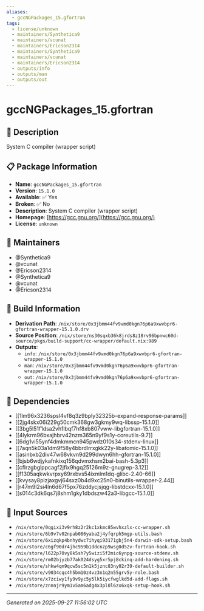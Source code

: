 ```yaml
---
aliases:
  - gccNGPackages_15.gfortran
tags:
  - license/unknown
  - maintainers/Synthetica9
  - maintainers/vcunat
  - maintainers/Ericson2314
  - maintainers/Synthetica9
  - maintainers/vcunat
  - maintainers/Ericson2314
  - outputs/info
  - outputs/man
  - outputs/out
---
```


# gccNGPackages_15.gfortran

## 📝 Description

System C compiler (wrapper script)

## 📋 Package Information

- **Name**: `gccNGPackages_15.gfortran`
- **Version**: `15.1.0`
- **Available**: ✅ Yes
- **Broken**: ✅ No
- **Description**: System C compiler (wrapper script)
- **Homepage**: [https://gcc.gnu.org/](https://gcc.gnu.org/)
- **License**: `unknown`
## 👥 Maintainers

- @Synthetica9
- @vcunat
- @Ericson2314
- @Synthetica9
- @vcunat
- @Ericson2314


## 🔧 Build Information

- **Derivation Path**: `/nix/store/0x3jbmm44fv9vmd0kgn76p6a9xwvbpr6-gfortran-wrapper-15.1.0.drv`
- **Source Position**: `/nix/store/ns30sqxb36k8jrds8z18rv96bpnwc60d-source/pkgs/build-support/cc-wrapper/default.nix:989`
- **Outputs**:
  - `info`:  `/nix/store/0x3jbmm44fv9vmd0kgn76p6a9xwvbpr6-gfortran-wrapper-15.1.0`
  - `man`:  `/nix/store/0x3jbmm44fv9vmd0kgn76p6a9xwvbpr6-gfortran-wrapper-15.1.0`
  - `out`:  `/nix/store/0x3jbmm44fv9vmd0kgn76p6a9xwvbpr6-gfortran-wrapper-15.1.0`

## 🔗 Dependencies

- [[1lm96x3236spsl4vf8q3z9bply32325b-expand-response-params]]
- [[2jg4skx06i229g50cmk368gw3gkmy9wq-libssp-15.1.0]]
- [[3bg5l51f1dsa2vh1lbqf7hf8xb807vww-libgfortran-15.1.0]]
- [[4lykrm96bxajhbrv42nzm365n9yf9s1y-coreutils-9.7]]
- [[6dg1vi55ynf4dmkmmcn945pwdz010s34-stdenv-linux]]
- [[7aqn5k03a1dm9f58y4bbrdlrrxgkk22y-libatomic-15.1.0]]
- [[asinbxb2div47w68vkvn9d299dwyn6hh-gfortran-15.1.0]]
- [[bjsb6wdjykafnkixq156qdvmxhsm2bai-bash-5.3p3]]
- [[cflrzgbglppcagf2jfix9hgq25126m9z-gnugrep-3.12]]
- [[f1305aqkwkvrpxy69rxbvs54ixmlm1dq-glibc-2.40-66]]
- [[kvysay8plzjaxgvj64sxz0b4d9xc25n0-binutils-wrapper-2.44]]
- [[r47m9l2si4ln6d67f5px76zddycjsjqg-libstdcxx-15.1.0]]
- [[s014c3dk6qs7j8shm1gky1dbdszw42a3-libgcc-15.1.0]]

## 📁 Input Sources

- `/nix/store/0qgixi3v9rh8z2r2kc1xkmc85wvhxzlx-cc-wrapper.sh`
- `/nix/store/6b9v7v02npab086yaba2j4yfqrph5mgp-utils.bash`
- `/nix/store/6xizqkp4bnhydwc7ihyqi93171gbj5n4-darwin-sdk-setup.bash`
- `/nix/store/c6gf90dr4jhc959b1ddcnzp9wsg0d52v-fortran-hook.sh`
- `/nix/store/l622p70vy8k5sh7y5wizi5f2mic6ynpg-source-stdenv.sh`
- `/nix/store/rm02bjyzb77ak024dsyg5xr5pj8ckinq-add-hardening.sh`
- `/nix/store/shkw4qm9qcw5sc5n1k5jznc83ny02r39-default-builder.sh`
- `/nix/store/v9034cqc4h5bm10z4vz3n1q2n55grv5y-role.bash`
- `/nix/store/x7zciwy1fy9v9yc5y5lk5iycfwglkd5d-add-flags.sh`
- `/nix/store/znnnjr9ym1v5am6adg4x3pl0l6zx6xqk-setup-hook.sh`

---
*Generated on 2025-09-27 11:56:02 UTC*
